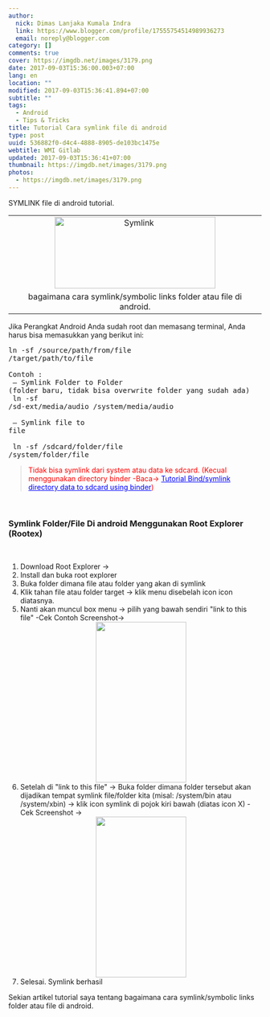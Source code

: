 ```yaml
---
author:
  nick: Dimas Lanjaka Kumala Indra
  link: https://www.blogger.com/profile/17555754514989936273
  email: noreply@blogger.com
category: []
comments: true
cover: https://imgdb.net/images/3179.png
date: 2017-09-03T15:36:00.003+07:00
lang: en
location: ""
modified: 2017-09-03T15:36:41.894+07:00
subtitle: ""
tags:
  - Android
  - Tips & Tricks
title: Tutorial Cara symlink file di android
type: post
uuid: 536882f0-d4c4-4888-8905-de103bc1475e
webtitle: WMI Gitlab
updated: 2017-09-03T15:36:41+07:00
thumbnail: https://imgdb.net/images/3179.png
photos:
  - https://imgdb.net/images/3179.png
---
```


SYMLINK file di android tutorial.<br><table align="center" cellpadding="0" cellspacing="0" class="tr-caption-container" style="margin-left: auto; margin-right: auto; text-align: center;"><tbody><tr><td style="text-align: center;"><a href="https://imgdb.net/images/3179.png" imageanchor="1" style="margin-left: auto; margin-right: auto;" rel="noopener noreferer nofollow"><img alt="Symlink" border="0" data-original-height="166" data-original-width="371" height="143" src="https://imgdb.net/images/3179.png" title="Symlink" width="320"></a></td></tr><tr><td class="tr-caption" style="text-align: center;">bagaimana cara symlink/symbolic links folder atau file di android.</td></tr></tbody></table>Jika Perangkat Android Anda sudah root dan memasang terminal, Anda harus bisa memasukkan yang berikut ini: <br><pre>ln -sf /source/path/from/file /target/path/to/file<br><br>Contoh :<br> — Symlink Folder to Folder (folder baru, tidak bisa overwrite folder yang sudah ada)<br> ln -sf /sd-ext/media/audio /system/media/audio<br><br> — Symlink file to file<br><br> ln -sf /sdcard/folder/file /system/folder/file</pre><blockquote style="color: red; text-color: red;">Tidak bisa symlink dari system atau data ke sdcard. (Kecual menggunakan directory binder -Baca-&gt; <a href="http://web-manajemen.blogspot.com/p/search.html?q=directory+binder" style="color: blue; text-color: blue;">Tutorial Bind/symlink directory data to sdcard using binder</a>)</blockquote><br><h3>Symlink Folder/File Di android Menggunakan Root Explorer (Rootex)</h3><br><ol><li>Download Root Explorer -&gt;</li><li>Install dan buka root explorer</li><li>Buka folder dimana file atau folder yang akan di symlink</li><li>Klik tahan file atau folder target -&gt; klik menu disebelah icon icon diatasnya.</li><li>Nanti akan muncul box menu -&gt; pilih yang bawah sendiri "link to this file" -Cek Contoh Screenshot-&gt;&nbsp;<div class="separator" style="clear: both; text-align: center;"><a href="https://4.bp.blogspot.com/-qL_df_2RacQ/WKoeooYyN3I/AAAAAAAAFAU/mi7d1QL1JyAMaYaAgZxWUXIf0LmPI8HTgCLcB/s1600/Screenshot_2017-02-09-07-23-51-picsay.png?utm=web-manajemen.blogspot.com" imageanchor="1" style="margin-left: 1em; margin-right: 1em;" rel="noopener noreferer nofollow"><img border="0" data-original-height="960" data-original-width="540" height="320" src="https://4.bp.blogspot.com/-qL_df_2RacQ/WKoeooYyN3I/AAAAAAAAFAU/mi7d1QL1JyAMaYaAgZxWUXIf0LmPI8HTgCLcB/s320/Screenshot_2017-02-09-07-23-51-picsay.png?utm=web-manajemen.blogspot.com" width="180"></a></div></li><li>Setelah di "link to this file" -&gt; Buka folder dimana folder tersebut akan dijadikan tempat symlink file/folder kita (misal: /system/bin atau /system/xbin) -&gt; klik icon symlink di pojok kiri bawah (diatas icon X) -Cek Screenshot -&gt;&nbsp;<div class="separator" style="clear: both; text-align: center;"><a href="https://3.bp.blogspot.com/-TkMyPvubUss/WKofgR_YJZI/AAAAAAAAFAc/jnmWoy_Lv149VobN4CVyKrmbGKdKVCeCgCLcB/s1600/Screenshot_2017-02-09-07-24-10-picsay.png?utm=web-manajemen.blogspot.com" imageanchor="1" style="margin-left: 1em; margin-right: 1em;" rel="noopener noreferer nofollow"><img border="0" data-original-height="960" data-original-width="540" height="320" src="https://3.bp.blogspot.com/-TkMyPvubUss/WKofgR_YJZI/AAAAAAAAFAc/jnmWoy_Lv149VobN4CVyKrmbGKdKVCeCgCLcB/s320/Screenshot_2017-02-09-07-24-10-picsay.png?utm=web-manajemen.blogspot.com" width="180"></a></div></li><li>Selesai. Symlink berhasil</li></ol>Sekian artikel tutorial saya tentang bagaimana cara symlink/symbolic links folder atau file di android.<script>document.querySelectorAll("pre,code");
  pretext.forEach(function (el) {
    el.classList.toggle("notranslate", true);
  });</script><script>document.querySelectorAll("pre,code");
  pretext.forEach(function (el) {
    el.classList.toggle("notranslate", true);
  });</script><script>document.querySelectorAll("pre,code");
  pretext.forEach(function (el) {
    el.classList.toggle("notranslate", true);
  });</script>